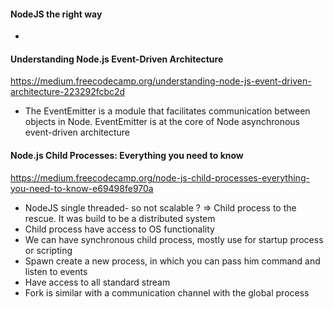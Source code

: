 #### NodeJS the right way
- 

#### Understanding Node.js Event-Driven Architecture
https://medium.freecodecamp.org/understanding-node-js-event-driven-architecture-223292fcbc2d
- The EventEmitter is a module that facilitates communication between objects in Node. EventEmitter is at the core of Node asynchronous event-driven architecture


#### Node.js Child Processes: Everything you need to know
https://medium.freecodecamp.org/node-js-child-processes-everything-you-need-to-know-e69498fe970a
- NodeJS single threaded- so not scalable ? => Child process to the rescue. It was build to be a distributed system
- Child process have access to OS functionality
- We can have synchronous child process, mostly use for startup process or scripting
- Spawn create a new process, in which you can pass him command and listen to events
- Have access to all standard stream 
- Fork is similar with a communication channel with the global process
